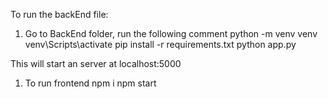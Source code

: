 To run the backEnd file:

1) Go to BackEnd folder, run the following comment
  python -m venv venv
  venv\Scripts\activate
  pip install -r requirements.txt
  python app.py

This will start an server at localhost:5000

1) To run frontend
  npm i
  npm start

